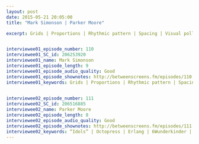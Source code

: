 ```yaml
---
layout: post
date: 2015-05-21 20:05:00
title: "Mark Simonson | Parker Moore"

excerpt: Grids | Proportions | Rhythmic pattern | Spacing | Visual pollution | Restaurant menus | Design influences | Taste | Information design | Obvious design | Choosing & pairing typefaces | Contrast | Type sins | Kindle app | Hierarchy || “Idols” | Octopress | Erlang | 6Wunderkinder | Walks | Amazon tribe | Books | Linguistics | Chomsky | Oakland | Spare time | Cities | Jekyll 3 | Women in tech | Gender biases | Role models


interviewee01_episode_number: 110
interviewee01_SC_id: 206253920 
interviewee01_name: Mark Simonson 
interviewee01_episode_length: 9
interviewee01_episode_audio_quality: Good
interviewee01_episode_shownotes: http://betweenscreens.fm/episodes/110
interviewee01_keywords: Grids | Proportions | Rhythmic pattern | Spacing | Visual pollution | Restaurant menus | Design influences | Taste | Information design | Obvious design | Choosing & pairing typefaces | Contrast | Type sins | Kindle app | Hierarchy
 

interviewee02_episode_number: 111
interviewee02_SC_id: 206516885
interviewee02_name: Parker Moore
interviewee02_episode_length: 8
interviewee02_episode_audio_quality: Good
interviewee02_episode_shownotes: http://betweenscreens.fm/episodes/111
interviewee02_keywords: “Idols” | Octopress | Erlang | 6Wunderkinder | Walks | Amazon tribe | Books | Linguistics | Chomsky | Oakland | Spare time | Cities | Jekyll 3 | Women in tech | Gender biases | Role models
---
```

